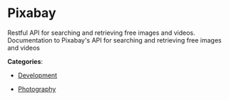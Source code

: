 # Pixabay

Restful API for searching and retrieving free images and videos. Documentation to Pixabay's API for searching and retrieving free images and videos

**Categories**:

- [Development](https://github/apis-list/apis-list#development)

- [Photography](https://github/apis-list/apis-list#photography)



